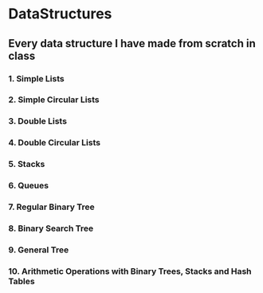 # DataStructures
## Every data structure I have made from scratch in class
### 1. Simple Lists
### 2. Simple Circular Lists
### 3. Double Lists
### 4. Double Circular Lists
### 5. Stacks
### 6. Queues
### 7. Regular Binary Tree
### 8. Binary Search Tree
### 9. General Tree
### 10. Arithmetic Operations with Binary Trees, Stacks and Hash Tables
